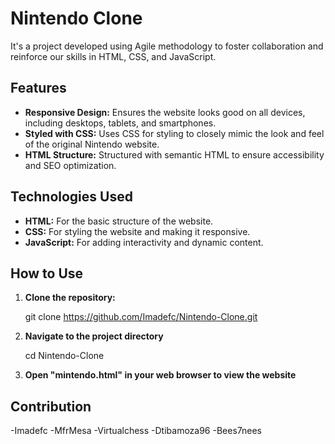 # Nintendo Clone

It's a project developed using Agile methodology to foster collaboration and reinforce our skills in HTML, CSS, and JavaScript.

## Features

- **Responsive Design:** Ensures the website looks good on all devices, including desktops, tablets, and smartphones.
- **Styled with CSS:** Uses CSS for styling to closely mimic the look and feel of the original Nintendo website.
- **HTML Structure:** Structured with semantic HTML to ensure accessibility and SEO optimization.

## Technologies Used

- **HTML:** For the basic structure of the website.
- **CSS:** For styling the website and making it responsive.
- **JavaScript:** For adding interactivity and dynamic content.

## How to Use

1. **Clone the repository:**
   
   git clone https://github.com/Imadefc/Nintendo-Clone.git
   
2. **Navigate to the project directory**
   
   cd Nintendo-Clone
   
3. **Open "mintendo.html" in your web browser to view the website**

## Contribution

-Imadefc
-MfrMesa
-Virtualchess
-Dtibamoza96
-Bees7nees
